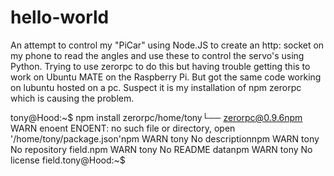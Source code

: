 
# hello-world
An attempt to control my "PiCar" using Node.JS to create an http: socket on my phone to read the angles 
and use these to control the servo's using Python.
Trying to use zerorpc to do this but having trouble getting this to work on Ubuntu MATE on the Raspberry Pi.
But got the same code working on lubuntu hosted on a pc. Suspect it is my installation of npm zerorpc which is causing the problem.

tony@Hood:~$ npm install zerorpc/home/tony└── zerorpc@0.9.6npm WARN enoent ENOENT: no such file or directory, open '/home/tony/package.json'npm WARN tony No descriptionnpm WARN tony No repository field.npm WARN tony No README datanpm WARN tony No license field.tony@Hood:~$
